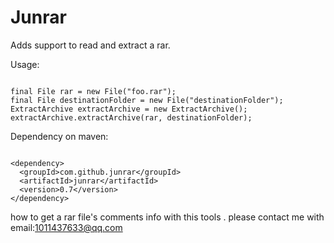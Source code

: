 Junrar
=====

Adds support to read and extract a rar.

Usage:
```

final File rar = new File("foo.rar");  
final File destinationFolder = new File("destinationFolder");  
ExtractArchive extractArchive = new ExtractArchive();  
extractArchive.extractArchive(rar, destinationFolder);  
```
Dependency on maven:  
```

<dependency>  
  <groupId>com.github.junrar</groupId>  
  <artifactId>junrar</artifactId>
  <version>0.7</version>  
</dependency>  
```
how to get a rar file's comments info with this tools . please contact me with email:1011437633@qq.com

